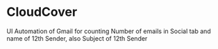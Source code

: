 # CloudCover
UI Automation of Gmail for counting Number of emails in Social tab and name of 12th Sender, also Subject of 12th Sender 
